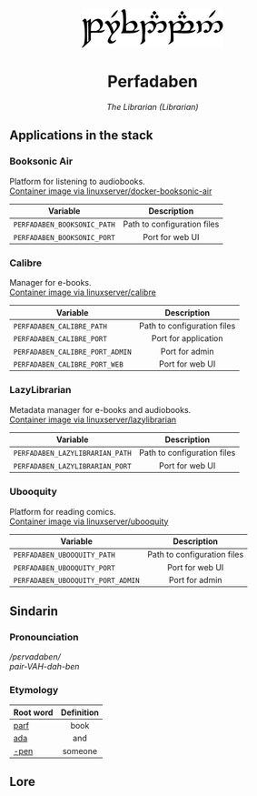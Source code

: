 <div align="center">
<img src="../resources/images/perfadaben.svg" alt="Perfadaben written in Tengwar" style="max-width:100%;">

# Perfadaben
_The Librarian (Librarian)_
</div>

## Applications in the stack

### Booksonic Air
Platform for listening to audiobooks.  
[Container image via linuxserver/docker-booksonic-air](https://github.com/linuxserver/docker-booksonic-air)

| Variable | Description |
|----------|:-----------:|
| `PERFADABEN_BOOKSONIC_PATH` | Path to configuration files |
| `PERFADABEN_BOOKSONIC_PORT` | Port for web UI |


### Calibre
Manager for e-books.  
[Container image via linuxserver/calibre](https://github.com/linuxserver/calibre)

| Variable | Description |
|----------|:-----------:|
| `PERFADABEN_CALIBRE_PATH` | Path to configuration files |
| `PERFADABEN_CALIBRE_PORT` | Port for application |
| `PERFADABEN_CALIBRE_PORT_ADMIN` | Port for admin |
| `PERFADABEN_CALIBRE_PORT_WEB` | Port for web UI |


### LazyLibrarian
Metadata manager for e-books and audiobooks.  
[Container image via linuxserver/lazylibrarian](https://github.com/linuxserver/lazylibrarian)

| Variable | Description |
|----------|:-----------:|
| `PERFADABEN_LAZYLIBRARIAN_PATH` | Path to configuration files |
| `PERFADABEN_LAZYLIBRARIAN_PORT` | Port for web UI |


### Ubooquity
Platform for reading comics.  
[Container image via linuxserver/ubooquity](https://github.com/linuxserver/ubooquity)

| Variable | Description |
|----------|:-----------:|
| `PERFADABEN_UBOOQUITY_PATH` | Path to configuration files |
| `PERFADABEN_UBOOQUITY_PORT` | Port for web UI |
| `PERFADABEN_UBOOQUITY_PORT_ADMIN` | Port for admin |


## Sindarin

### Pronounciation
_/pɛrvadaben/_  
_pair-VAH-dah-ben_  


### Etymology

| Root word | Definition |
|-----------|:----------:|
| [parf](https://www.elfdict.com/wt/129642) | book |
| [ada](https://www.elfdict.com/wt/20933) | and |
| [-pen](https://www.elfdict.com/wt/15595) | someone |

## Lore
